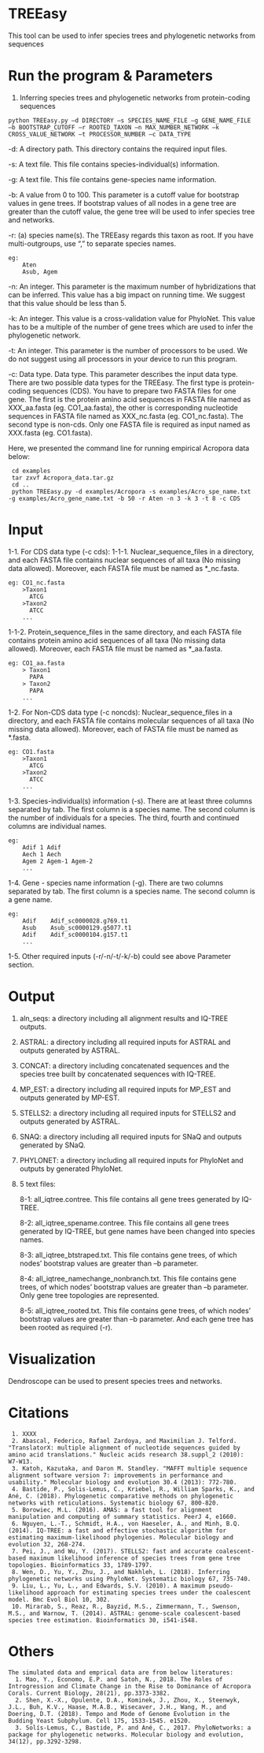 # TREEasy
  This tool can be used to infer species trees and phylogenetic networks from sequences

# Run the program & Parameters
  1.  Inferring species trees and phylogenetic networks from protein-coding sequences

    python TREEasy.py –d DIRECTORY –s SPECIES_NAME_FILE –g GENE_NAME_FILE –b BOOTSTRAP_CUTOFF –r ROOTED_TAXON –n MAX_NUMBER_NETWORK –k CROSS_VALUE_NETWORK –t PROCESSOR_NUMBER –c DATA_TYPE

-d: A directory path. This directory contains the required input files.

-s: A text file. This file contains species-individual(s) information. 

-g: A text file. This file contains gene-species name information. 

-b: A value from 0 to 100. This parameter is a cutoff value for bootstrap values in gene trees. If bootstrap values of all nodes in a gene tree are greater than the cutoff value, the gene tree will be used to infer species tree and networks.

-r: (a) species name(s). The TREEasy regards this taxon as root. If you have multi-outgroups, use “,” to separate species names.

    eg:
        Aten
        Asub, Agem

-n: An integer. This parameter is the maximum number of hybridizations that can be inferred. This value has a big impact on running time. We suggest that this value should be less than 5.

-k: An integer. This value is a cross-validation value for PhyloNet. This value has to be a multiple of the number of gene trees which are used to infer the phylogenetic network.

-t: An integer. This parameter is the number of processors to be used. We do not suggest using all processors in your device to run this program.  

-c: Data type. Data type. This parameter describes the input data type. There are two possible data types for the TREEasy. The first type is protein-coding sequences (CDS). You have to prepare two FASTA files for one gene. The first is the protein amino acid sequences in FASTA file named as XXX_aa.fasta (eg. CO1_aa.fasta), the other is corresponding nucleotide sequences in FASTA file named as XXX_nc.fasta (eg. CO1_nc.fasta). The second type is non-cds. Only one FASTA file is required as input named as XXX.fasta (eg. CO1.fasta). 

Here, we presented the command line for running empirical Acropora data below:
     
     cd examples
     tar zxvf Acropora_data.tar.gz
     cd ..
     python TREEasy.py -d examples/Acropora -s examples/Acro_spe_name.txt -g examples/Acro_gene_name.txt -b 50 -r Aten -n 3 -k 3 -t 8 -c CDS


# Input
  1-1. For CDS data type (-c cds):
   1-1-1. Nuclear_sequence_files in a directory, and each FASTA file contains nuclear sequences of all taxa (No missing data allowed). Moreover, each FASTA file must be named as *_nc.fasta.
    
    eg: CO1_nc.fasta
        >Taxon1
          ATCG
        >Taxon2
          ATCC
        ...
 
   1-1-2. Protein_sequence_files in the same directory, and each FASTA file contains protein amino acid sequences of all taxa (No missing data allowed). Moreover, each FASTA file must be named as *_aa.fasta.
    
    eg: CO1_aa.fasta
        > Taxon1
          PAPA
        > Taxon2
          PAPA
        ...


  1-2. For Non-CDS data type (-c noncds):
   	Nuclear_sequence_files in a directory, and each FASTA file contains molecular sequences of all taxa (No missing data allowed). Moreover, each of FASTA file must be named as *.fasta.

    eg: CO1.fasta
        >Taxon1
          ATCG
        >Taxon2
          ATCC
        ...
  
  1-3. Species-individual(s) information (-s). There are at least three columns separated by tab. The first column is a species name. The second column is the number of individuals for a species. The third, fourth and continued columns are individual names. 

    eg:
        Adif 1 Adif
        Aech 1 Aech
        Agem 2 Agem-1 Agem-2
        ...

  1-4. Gene - species name information (-g). There are two columns separated by tab. The first column is a species name. The second column is a gene name.

    eg:
        Adif    Adif_sc0000028.g769.t1
        Asub    Asub_sc0000129.g5077.t1
        Adif    Adif_sc0000104.g157.t1
        ...

  1-5. Other required inputs (-r/-n/-t/-k/-b) could see above Parameter section.

# Output

  1. aln_seqs: a directory including all alignment results and IQ-TREE outputs.
  2. ASTRAL: a directory including all required inputs for ASTRAL and outputs generated by ASTRAL.
  3. CONCAT: a directory including concatenated sequences and the species tree built by concatenated sequences with IQ-TREE.
  4. MP_EST: a directory including all required inputs for MP_EST and outputs generated by MP-EST.
  5. STELLS2: a directory including all required inputs for STELLS2 and outputs generated by ASTRAL.
  6. SNAQ: a directory including all required inputs for SNaQ and outputs generated by SNaQ.
  7. PHYLONET: a directory including all required inputs for PhyloNet and outputs by generated PhyloNet.
  8. 5 text files:
  
	  8-1: all_iqtree.contree. This file contains all gene trees generated by IQ-TREE.
    
	  8-2: all_iqtree_spename.contree. This file contains all gene trees generated by IQ-TREE, but gene names have been changed into species names.
    
	  8-3: all_iqtree_btstraped.txt. This file contains gene trees, of which nodes’ bootstrap values are greater than –b parameter.
    
	  8-4: all_iqtree_namechange_nonbranch.txt. This file contains gene trees, of which nodes’ bootstrap values are greater than –b parameter. Only gene tree topologies are represented.
    
	  8-5: all_iqtree_rooted.txt. This file contains gene trees, of which nodes’ bootstrap values are greater than –b parameter. And each gene tree has been rooted as required (-r).

# Visualization

 Dendroscope can be used to present species trees and networks.
  
# Citations
     1. XXXX
     2. Abascal, Federico, Rafael Zardoya, and Maximilian J. Telford. "TranslatorX: multiple alignment of nucleotide sequences guided by amino acid translations." Nucleic acids research 38.suppl_2 (2010): W7-W13.
     3. Katoh, Kazutaka, and Daron M. Standley. "MAFFT multiple sequence alignment software version 7: improvements in performance and usability." Molecular biology and evolution 30.4 (2013): 772-780.
     4. Bastide, P., Solis-Lemus, C., Kriebel, R., William Sparks, K., and Ané, C. (2018). Phylogenetic comparative methods on phylogenetic networks with reticulations. Systematic biology 67, 800-820.
     5. Borowiec, M.L. (2016). AMAS: a fast tool for alignment manipulation and computing of summary statistics. PeerJ 4, e1660.
     6. Nguyen, L.-T., Schmidt, H.A., von Haeseler, A., and Minh, B.Q. (2014). IQ-TREE: a fast and effective stochastic algorithm for estimating maximum-likelihood phylogenies. Molecular biology and evolution 32, 268-274.
     7. Pei, J., and Wu, Y. (2017). STELLS2: fast and accurate coalescent-based maximum likelihood inference of species trees from gene tree topologies. Bioinformatics 33, 1789-1797.
     8. Wen, D., Yu, Y., Zhu, J., and Nakhleh, L. (2018). Inferring phylogenetic networks using PhyloNet. Systematic biology 67, 735-740.
     9. Liu, L., Yu, L., and Edwards, S.V. (2010). A maximum pseudo-likelihood approach for estimating species trees under the coalescent model. Bmc Evol Biol 10, 302.
     10. Mirarab, S., Reaz, R., Bayzid, M.S., Zimmermann, T., Swenson, M.S., and Warnow, T. (2014). ASTRAL: genome-scale coalescent-based species tree estimation. Bioinformatics 30, i541-i548.
     

# Others
    The simulated data and emprical data are from below literatures:
      1. Mao, Y., Economo, E.P. and Satoh, N., 2018. The Roles of Introgression and Climate Change in the Rise to Dominance of Acropora Corals. Current Biology, 28(21), pp.3373-3382.
      2. Shen, X.-X., Opulente, D.A., Kominek, J., Zhou, X., Steenwyk, J.L., Buh, K.V., Haase, M.A.B., Wisecaver, J.H., Wang, M., and Doering, D.T. (2018). Tempo and Mode of Genome Evolution in the Budding Yeast Subphylum. Cell 175, 1533-1545. e1520.
      3. Solís-Lemus, C., Bastide, P. and Ané, C., 2017. PhyloNetworks: a package for phylogenetic networks. Molecular biology and evolution, 34(12), pp.3292-3298.

